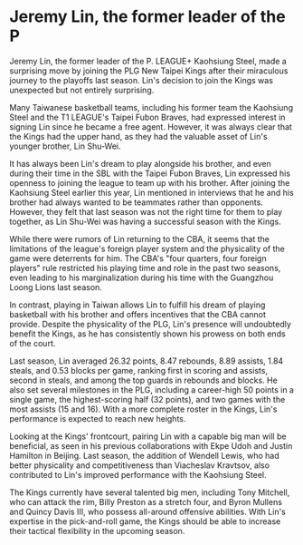 # Jeremy Lin, the former leader of the P 
 Jeremy Lin, the former leader of the P. LEAGUE+ Kaohsiung Steel, made a surprising move by joining the PLG New Taipei Kings after their miraculous journey to the playoffs last season. Lin's decision to join the Kings was unexpected but not entirely surprising.

Many Taiwanese basketball teams, including his former team the Kaohsiung Steel and the T1 LEAGUE's Taipei Fubon Braves, had expressed interest in signing Lin since he became a free agent. However, it was always clear that the Kings had the upper hand, as they had the valuable asset of Lin's younger brother, Lin Shu-Wei.

It has always been Lin's dream to play alongside his brother, and even during their time in the SBL with the Taipei Fubon Braves, Lin expressed his openness to joining the league to team up with his brother. After joining the Kaohsiung Steel earlier this year, Lin mentioned in interviews that he and his brother had always wanted to be teammates rather than opponents. However, they felt that last season was not the right time for them to play together, as Lin Shu-Wei was having a successful season with the Kings.

While there were rumors of Lin returning to the CBA, it seems that the limitations of the league's foreign player system and the physicality of the game were deterrents for him. The CBA's "four quarters, four foreign players" rule restricted his playing time and role in the past two seasons, even leading to his marginalization during his time with the Guangzhou Loong Lions last season.

In contrast, playing in Taiwan allows Lin to fulfill his dream of playing basketball with his brother and offers incentives that the CBA cannot provide. Despite the physicality of the PLG, Lin's presence will undoubtedly benefit the Kings, as he has consistently shown his prowess on both ends of the court.

Last season, Lin averaged 26.32 points, 8.47 rebounds, 8.89 assists, 1.84 steals, and 0.53 blocks per game, ranking first in scoring and assists, second in steals, and among the top guards in rebounds and blocks. He also set several milestones in the PLG, including a career-high 50 points in a single game, the highest-scoring half (32 points), and two games with the most assists (15 and 16). With a more complete roster in the Kings, Lin's performance is expected to reach new heights.

Looking at the Kings' frontcourt, pairing Lin with a capable big man will be beneficial, as seen in his previous collaborations with Ekpe Udoh and Justin Hamilton in Beijing. Last season, the addition of Wendell Lewis, who had better physicality and competitiveness than Viacheslav Kravtsov, also contributed to Lin's improved performance with the Kaohsiung Steel.

The Kings currently have several talented big men, including Tony Mitchell, who can attack the rim, Billy Preston as a stretch four, and Byron Mullens and Quincy Davis III, who possess all-around offensive abilities. With Lin's expertise in the pick-and-roll game, the Kings should be able to increase their tactical flexibility in the upcoming season.
